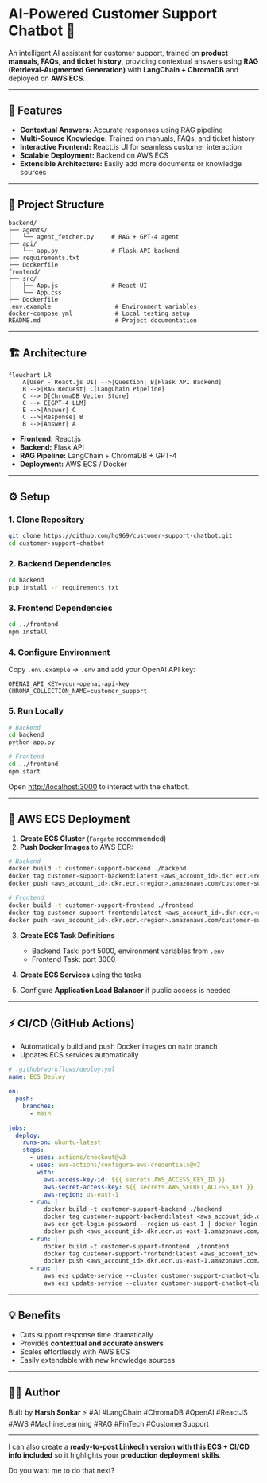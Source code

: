 # AI-Powered Customer Support Chatbot 🤖

An intelligent AI assistant for customer support, trained on **product manuals, FAQs, and ticket history**, providing contextual answers using **RAG (Retrieval-Augmented Generation)** with **LangChain + ChromaDB** and deployed on **AWS ECS**.

---

## 🚀 Features

* **Contextual Answers:** Accurate responses using RAG pipeline
* **Multi-Source Knowledge:** Trained on manuals, FAQs, and ticket history
* **Interactive Frontend:** React.js UI for seamless customer interaction
* **Scalable Deployment:** Backend on AWS ECS
* **Extensible Architecture:** Easily add more documents or knowledge sources

---

## 📂 Project Structure

```
backend/
├── agents/
│   └── agent_fetcher.py     # RAG + GPT-4 agent
├── api/
│   └── app.py               # Flask API backend
├── requirements.txt
├── Dockerfile
frontend/
├── src/
│   ├── App.js               # React UI
│   └── App.css
├── Dockerfile
.env.example                  # Environment variables
docker-compose.yml            # Local testing setup
README.md                     # Project documentation
```

---

## 🏗 Architecture

```mermaid
flowchart LR
    A[User - React.js UI] -->|Question| B[Flask API Backend]
    B -->|RAG Request| C[LangChain Pipeline]
    C --> D[ChromaDB Vector Store]
    C --> E[GPT-4 LLM]
    E -->|Answer| C
    C -->|Response| B
    B -->|Answer| A
```

* **Frontend:** React.js
* **Backend:** Flask API
* **RAG Pipeline:** LangChain + ChromaDB + GPT-4
* **Deployment:** AWS ECS / Docker

---

## ⚙️ Setup

### 1. Clone Repository

```bash
git clone https://github.com/hq969/customer-support-chatbot.git
cd customer-support-chatbot
```

### 2. Backend Dependencies

```bash
cd backend
pip install -r requirements.txt
```

### 3. Frontend Dependencies

```bash
cd ../frontend
npm install
```

### 4. Configure Environment

Copy `.env.example` → `.env` and add your OpenAI API key:

```
OPENAI_API_KEY=your-openai-api-key
CHROMA_COLLECTION_NAME=customer_support
```

### 5. Run Locally

```bash
# Backend
cd backend
python app.py

# Frontend
cd ../frontend
npm start
```

Open [http://localhost:3000](http://localhost:3000) to interact with the chatbot.

---

## 🚀 AWS ECS Deployment

1. **Create ECS Cluster** (`Fargate` recommended)
2. **Push Docker Images** to AWS ECR:

```bash
# Backend
docker build -t customer-support-backend ./backend
docker tag customer-support-backend:latest <aws_account_id>.dkr.ecr.<region>.amazonaws.com/customer-support-backend:latest
docker push <aws_account_id>.dkr.ecr.<region>.amazonaws.com/customer-support-backend:latest

# Frontend
docker build -t customer-support-frontend ./frontend
docker tag customer-support-frontend:latest <aws_account_id>.dkr.ecr.<region>.amazonaws.com/customer-support-frontend:latest
docker push <aws_account_id>.dkr.ecr.<region>.amazonaws.com/customer-support-frontend:latest
```

3. **Create ECS Task Definitions**

   * Backend Task: port 5000, environment variables from `.env`
   * Frontend Task: port 3000

4. **Create ECS Services** using the tasks

5. Configure **Application Load Balancer** if public access is needed

---

## ⚡ CI/CD (GitHub Actions)

* Automatically build and push Docker images on `main` branch
* Updates ECS services automatically

```yaml
# .github/workflows/deploy.yml
name: ECS Deploy

on:
  push:
    branches:
      - main

jobs:
  deploy:
    runs-on: ubuntu-latest
    steps:
      - uses: actions/checkout@v3
      - uses: aws-actions/configure-aws-credentials@v2
        with:
          aws-access-key-id: ${{ secrets.AWS_ACCESS_KEY_ID }}
          aws-secret-access-key: ${{ secrets.AWS_SECRET_ACCESS_KEY }}
          aws-region: us-east-1
      - run: |
          docker build -t customer-support-backend ./backend
          docker tag customer-support-backend:latest <aws_account_id>.dkr.ecr.us-east-1.amazonaws.com/customer-support-backend:latest
          aws ecr get-login-password --region us-east-1 | docker login --username AWS --password-stdin <aws_account_id>.dkr.ecr.us-east-1.amazonaws.com
          docker push <aws_account_id>.dkr.ecr.us-east-1.amazonaws.com/customer-support-backend:latest
      - run: |
          docker build -t customer-support-frontend ./frontend
          docker tag customer-support-frontend:latest <aws_account_id>.dkr.ecr.us-east-1.amazonaws.com/customer-support-frontend:latest
          docker push <aws_account_id>.dkr.ecr.us-east-1.amazonaws.com/customer-support-frontend:latest
      - run: |
          aws ecs update-service --cluster customer-support-chatbot-cluster --service backend-service --force-new-deployment
          aws ecs update-service --cluster customer-support-chatbot-cluster --service frontend-service --force-new-deployment
```

---

## 💡 Benefits

* Cuts support response time dramatically
* Provides **contextual and accurate answers**
* Scales effortlessly with AWS ECS
* Easily extendable with new knowledge sources

---

## 👨‍💻 Author

Built by **Harsh Sonkar** ⚡
#AI #LangChain #ChromaDB #OpenAI #ReactJS #AWS #MachineLearning #RAG #FinTech #CustomerSupport

---

I can also create a **ready-to-post LinkedIn version with this ECS + CI/CD info included** so it highlights your **production deployment skills**.

Do you want me to do that next?
